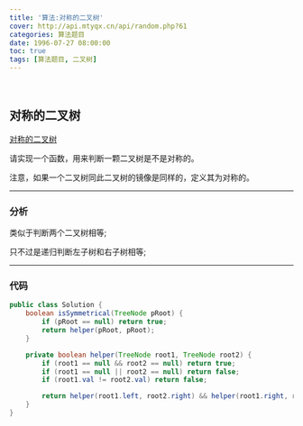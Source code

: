 ```yaml
---
title: '算法:对称的二叉树'
cover: http://api.mtyqx.cn/api/random.php?61
categories: 算法题目
date: 1996-07-27 08:00:00
toc: true
tags: [算法题目, 二叉树]
---
```


<br/>

<!--more-->

## 对称的二叉树

[对称的二叉树](https://www.nowcoder.com/practice/ff05d44dfdb04e1d83bdbdab320efbcb?tpId=13&tqId=11211&tPage=3&rp=1&ru=%2Fta%2Fcoding-interviews&qru=%2Fta%2Fcoding-interviews%2Fquestion-ranking)

请实现一个函数，用来判断一颗二叉树是不是对称的。

注意，如果一个二叉树同此二叉树的镜像是同样的，定义其为对称的。

****

### 分析

类似于判断两个二叉树相等;

只不过是递归判断左子树和右子树相等;

****

### 代码

```java
public class Solution {
    boolean isSymmetrical(TreeNode pRoot) {
        if (pRoot == null) return true;
        return helper(pRoot, pRoot);
    }

    private boolean helper(TreeNode root1, TreeNode root2) {
        if (root1 == null && root2 == null) return true;
        if (root1 == null || root2 == null) return false;
        if (root1.val != root2.val) return false;

        return helper(root1.left, root2.right) && helper(root1.right, root2.left);
    }
}
```

